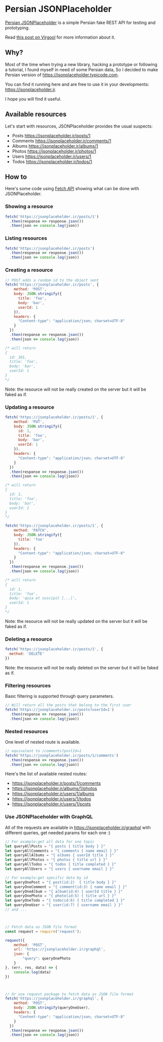 # Persian JSONPlaceholder

[Persian JSONPlaceholder](https://jsonplaceholder.ir) is a simple Persian fake REST API for testing and prototyping.

Read [this post on Virgool](https://virgool.io/@themzed/persianjsonplaceholder-mtwhgc0poehp) for more information about it.

## Why?

Most of the time when trying a new library, hacking a prototype or following a tutorial, I found myself in need of some Persian data, So I decided to make Persian version of https://jsonplaceholder.typicode.com.

You can find it running here and are free to use it in your developments: https://jsonplaceholder.ir. 

I hope you will find it useful.

## Available resources

Let's start with resources, JSONPlaceholder provides the usual suspects:

* Posts https://jsonplaceholder.ir/posts/1
* Comments https://jsonplaceholder.ir/comments/1
* Albums https://jsonplaceholder.ir/albums/1
* Photos https://jsonplaceholder.ir/photos/1
* Users https://jsonplaceholder.ir/users/1
* Todos https://jsonplaceholder.ir/todos/1

## How to

Here's some code using [Fetch API](https://developer.mozilla.org/en-US/docs/Web/API/Fetch_API) showing what can be done with JSONPlaceholder.

### Showing a resource

```js
fetch('https://jsonplaceholder.ir/posts/1')
  .then(response => response.json())
  .then(json => console.log(json))
```

### Listing resources

```js
fetch('https://jsonplaceholder.ir/posts')
  .then(response => response.json())
  .then(json => console.log(json))
```

### Creating a resource

```js
// POST adds a random id to the object sent
fetch('https://jsonplaceholder.ir/posts', {
    method: 'POST',
    body: JSON.stringify({
      title: 'foo',
      body: 'bar',
      userId: 1
    }),
    headers: {
      "Content-type": "application/json; charset=UTF-8"
    }
  })
  .then(response => response.json())
  .then(json => console.log(json))

/* will return
{
  id: 101,
  title: 'foo',
  body: 'bar',
  userId: 1
}
*/
```

Note: the resource will not be really created on the server but it will be faked as if. 

### Updating a resource

```js
fetch('https://jsonplaceholder.ir/posts/1', {
    method: 'PUT',
    body: JSON.stringify({
      id: 1,
      title: 'foo',
      body: 'bar',
      userId: 1
    }),
    headers: {
      "Content-type": "application/json; charset=UTF-8"
    }
  })
  .then(response => response.json())
  .then(json => console.log(json))

/* will return
{
  id: 1,
  title: 'foo',
  body: 'bar',
  userId: 1
}
*/
```

```js
fetch('https://jsonplaceholder.ir/posts/1', {
    method: 'PATCH',
    body: JSON.stringify({
      title: 'foo'
    }),
    headers: {
      "Content-type": "application/json; charset=UTF-8"
    }
  })
  .then(response => response.json())
  .then(json => console.log(json))

/* will return
{
  id: 1,
  title: 'foo',
  body: 'quia et suscipit [...]',
  userId: 1
}
*/
```

Note: the resource will not be really updated on the server but it will be faked as if. 

### Deleting a resource

```js
fetch('https://jsonplaceholder.ir/posts/1', {
  method: 'DELETE'
})
```

Note: the resource will not be really deleted on the server but it will be faked as if. 

### Filtering resources

Basic filtering is supported through query parameters.

```js
// Will return all the posts that belong to the first user
fetch('https://jsonplaceholder.ir/posts?userId=1')
  .then(response => response.json())
  .then(json => console.log(json))
```

### Nested resources

One level of nested route is available.

```js
// equivalent to /comments?postId=1
fetch('https://jsonplaceholder.ir/posts/1/comments')
  .then(response => response.json())
  .then(json => console.log(json))
```

Here's the list of available nested routes:

* https://jsonplaceholder.ir/posts/1/comments
* https://jsonplaceholder.ir/albums/1/photos
* https://jsonplaceholder.ir/users/1/albums
* https://jsonplaceholder.ir/users/1/todos
* https://jsonplaceholder.ir/users/1/posts



### Use JSONPlaceholder with GraphQL 

All of the requests are available in https://jsonplaceholder.ir/graphql with different queries, get needed params for each one :)


```js
// For example:get all data for one topic
let queryAllPosts = "{ posts { title body } }"
let queryAllComments = "{ comments { name email } }"
let queryAllAlbums = "{ albums { userId title } }"
let queryAllPhotos = "{ photos { title url } }"
let queryAllTodos = "{ todos { title completed } }"
let queryAllUsers = "{ users { username email } }"

// For example:get specific data by id
let queryOnePost = "{ post(id:2)  { title body } }"
let queryOneComment = "{ comment(id:3) { name email } }"
let queryOneAlbum = "{ album(id:4) { userId title } }"
let queryOnePhoto = "{ photo(id:5) { title url } }"
let queryOneTodo = "{ todo(id:6) { title completed } }"
let queryOneUser = "{ user(id:7) { username email } }"
// and ...



// Fetch data as JSON file format
const request = require('request');

request({
    method: 'POST',
    url: 'https://jsonplaceholder.ir/graphql',
    json: {
        "query": queryOnePhoto
    }
}, (err, res, data) => {
    console.log(data)
})



// Or use request package to fetch data as JSON file format
fetch('https://jsonplaceholder.ir/graphql', {
    method: 'POST',
    body: JSON.stringify(queryOneUser),
    headers: {
      "Content-type": "application/json; charset=UTF-8"
    }
  })
  .then(response => response.json())
  .then(json => console.log(json))

```
